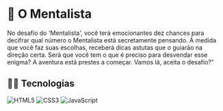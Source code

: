 # 🧠 O Mentalista
 
No desafio do 'Mentalista', você terá emocionantes dez chances para decifrar qual número o Mentalista está secretamente pensando. À medida que você faz suas escolhas, receberá dicas astutas que o guiarão na direção certa. Será que você tem o que é preciso para desvendar esse enigma? A aventura está prestes a começar. Vamos lá, aceita o desafio?"

## 👩‍💻 Tecnologias

![HTML5](https://img.shields.io/badge/HTML5-E34F26?style=for-the-badge&logo=html5&logoColor=white)
![CSS3](https://img.shields.io/badge/CSS3-1572B6?style=for-the-badge&logo=css3&logoColor=white)
	![JavaScript](https://img.shields.io/badge/JavaScript-F7DF1E?style=for-the-badge&logo=javascript&logoColor=black)
